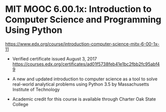 # MIT MOOC 6.00.1x: Introduction to Computer Science and Programming Using Python
https://www.edx.org/course/introduction-computer-science-mitx-6-00-1x-11

* Verified certificate issued August 3, 2017
https://courses.edx.org/certificates/ad01f5738feb41e1bc2fbb2fc95abf49

- A new and updated introduction to computer science as a tool to solve real-world analytical problems using Python 3.5 by Massachusetts Institute of Technology

- Academic credit for this course is available through Charter Oak State College
